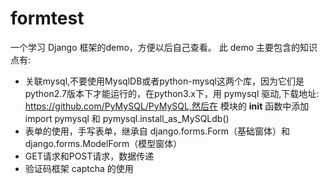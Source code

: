 # formtest
一个学习 Django 框架的demo，方便以后自己查看。
此 demo 主要包含的知识点有:         
* 关联mysql,不要使用MysqlDB或者python-mysql这两个库，因为它们是python2.7版本下才能运行的，在python3.x下，用 pymysql 驱动,下载地址: https://github.com/PyMySQL/PyMySQL,然后在 模块的 __init__  函数中添加 import pymysql 和 pymysql.install_as_MySQLdb()
* 表单的使用，手写表单，继承自 django.forms.Form（基础窗体）和 django.forms.ModelForm（模型窗体）
* GET请求和POST请求，数据传递
* 验证码框架 captcha 的使用
